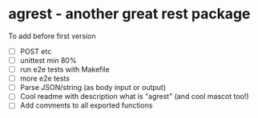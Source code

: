 # agrest - **a**nother **gr**eat **rest** package

To add before first version

* [ ] POST etc
* [ ] unittest min 80%
* [ ] run e2e tests with Makefile
* [ ] more e2e tests
* [ ] Parse JSON/string (as body input or output)
* [ ] Cool readme with description what is "agrest" (and cool mascot too!)
* [ ] Add comments to all exported functions
